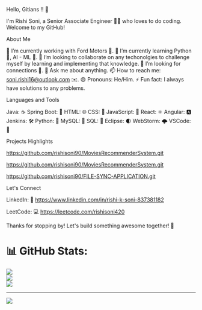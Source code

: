 
Hello, Gitians !! 👋

I'm Rishi Soni, a Senior Associate Engineer 👨‍💻 who loves to do coding. Welcome to my GitHub!

About Me 

🔭 I’m currently working with Ford Motors 🚗. 
🌱 I’m currently learning Python 🐍, AI - ML 🤖. 
👯 I’m looking to collaborate on any techonolgies to challenge myself by learning and implementing that knowledge. 
🤔 I’m looking for connections 🔗.
💬 Ask me about anything. 
📫 How to reach me: soni.rishi16@outlook.com ✉️.
😄 Pronouns: He/Him. 
⚡ Fun fact: I always have solutions to any problems.

Languages and Tools

Java: ☕️ 
Spring Boot: 🍃 
HTML: 🌐 
CSS: 🎨 
JavaScript: 📜 
React: ⚛️
Angular: 🅰️ 
Jenkins: 🛠️ 
Python: 🐍 
MySQL: 🐬 
SQL: 💽 
Eclipse: 🌒 
WebStorm: 🌩️ 
VSCode: 🧰

Projects Highlights

https://github.com/rishisoni90/MoviesRecommenderSystem.git

https://github.com/rishisoni90/MoviesRecommenderSystem.git

https://github.com/rishisoni90/FILE-SYNC-APPLICATION.git

Let's Connect

LinkedIn: 🔗 https://www.linkedin.com/in/rishi-k-soni-837381182

LeetCode: 💻 https://leetcode.com/rishisoni420

Thanks for stopping by! Let's build something awesome together! 🚀

# 📊 GitHub Stats:
![](https://github-readme-stats.vercel.app/api?username=rishisoni90&theme=highcontrast&hide_border=false&include_all_commits=false&count_private=false)<br/>
![](https://github-readme-streak-stats.herokuapp.com/?user=rishisoni90&theme=highcontrast&hide_border=false)<br/>
![](https://github-readme-stats.vercel.app/api/top-langs/?username=rishisoni90&theme=highcontrast&hide_border=false&include_all_commits=false&count_private=false&layout=compact)

---
[![](https://visitcount.itsvg.in/api?id=rishisoni90&icon=0&color=0)](https://visitcount.itsvg.in)

<!-- Proudly created with GPRM ( https://gprm.itsvg.in ) -->
